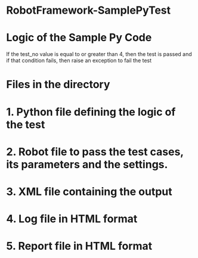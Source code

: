 # RobotFramework-SamplePyTest

# Logic of the Sample Py Code

If the test_no value is equal to or greater than  4,
then the test is passed and if that condition fails, then
raise an exception to fail the test

# Files in the directory

# 1. Python file defining the logic of the test
# 2. Robot file to pass the test cases, its parameters and the settings.
# 3. XML file containing the output
# 4. Log file in HTML format
# 5. Report file in HTML format 
